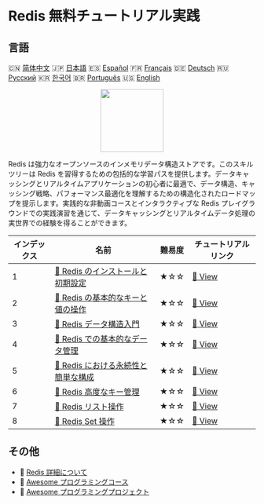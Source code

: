 # Redis 無料チュートリアル実践

## 言語

🇨🇳 [简体中文](README_zh.md) 🇯🇵 [日本語](README_ja.md) 🇪🇸 [Español](README_es.md) 🇫🇷 [Français](README_fr.md) 🇩🇪 [Deutsch](README_de.md) 🇷🇺 [Русский](README_ru.md) 🇰🇷 [한국어](README_ko.md) 🇧🇷 [Português](README_pt.md) 🇺🇸 [English](README.md) 

<div align="center">
<img width="128px" src="https://file.labex.io/path/4MMYfz8sH7hJ.png">
</div>

Redis は強力なオープンソースのインメモリデータ構造ストアです。このスキルツリーは Redis を習得するための包括的な学習パスを提供します。データキャッシングとリアルタイムアプリケーションの初心者に最適で、データ構造、キャッシング戦略、パフォーマンス最適化を理解するための構造化されたロードマップを提示します。実践的な非動画コースとインタラクティブな Redis プレイグラウンドでの実践演習を通じて、データキャッシングとリアルタイムデータ処理の実世界での経験を得ることができます。

|   インデックス | 名前                                                                                                                            | 難易度   | チュートリアルリンク                                                                                |
|----------------|---------------------------------------------------------------------------------------------------------------------------------|----------|-----------------------------------------------------------------------------------------------------|
|              1 | [📖 Redis のインストールと初期設定](https://labex.io/ja/tutorials/redis-installation-and-initial-setup-of-redis-552075)         | ★☆☆      | [🔗 View](https://labex.io/ja/tutorials/redis-installation-and-initial-setup-of-redis-552075)       |
|              2 | [📖 Redis の基本的なキーと値の操作](https://labex.io/ja/tutorials/redis-basic-key-value-operations-in-redis-552077)             | ★☆☆      | [🔗 View](https://labex.io/ja/tutorials/redis-basic-key-value-operations-in-redis-552077)           |
|              3 | [📖 Redis データ構造入門](https://labex.io/ja/tutorials/redis-introduction-to-redis-data-structures-552078)                     | ★☆☆      | [🔗 View](https://labex.io/ja/tutorials/redis-introduction-to-redis-data-structures-552078)         |
|              4 | [📖 Redis での基本的なデータ管理](https://labex.io/ja/tutorials/redis-basic-data-management-in-redis-552076)                    | ★☆☆      | [🔗 View](https://labex.io/ja/tutorials/redis-basic-data-management-in-redis-552076)                |
|              5 | [📖 Redis における永続性と簡単な構成](https://labex.io/ja/tutorials/redis-persistence-and-simple-configuration-in-redis-552079) | ★☆☆      | [🔗 View](https://labex.io/ja/tutorials/redis-persistence-and-simple-configuration-in-redis-552079) |
|              6 | [📖 Redis 高度なキー管理](https://labex.io/ja/tutorials/redis-redis-advanced-key-management-552094)                             | ★☆☆      | [🔗 View](https://labex.io/ja/tutorials/redis-redis-advanced-key-management-552094)                 |
|              7 | [📖 Redis リスト操作](https://labex.io/ja/tutorials/redis-redis-list-operations-552098)                                         | ★☆☆      | [🔗 View](https://labex.io/ja/tutorials/redis-redis-list-operations-552098)                         |
|              8 | [📖 Redis Set 操作](https://labex.io/ja/tutorials/redis-redis-set-operations-552104)                                            | ★☆☆      | [🔗 View](https://labex.io/ja/tutorials/redis-redis-set-operations-552104)                          |

## その他

- 🔗 [Redis 詳細について](https://labex.io/ja/skilltrees/redis)
- 🔗 [Awesome プログラミングコース](https://github.com/labex-labs/awesome-programming-courses)
- 🔗 [Awesome プログラミングプロジェクト](https://github.com/labex-labs/awesome-programming-projects)

